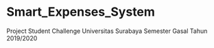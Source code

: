 # Smart_Expenses_System
 Project Student Challenge Universitas Surabaya Semester Gasal Tahun 2019/2020
